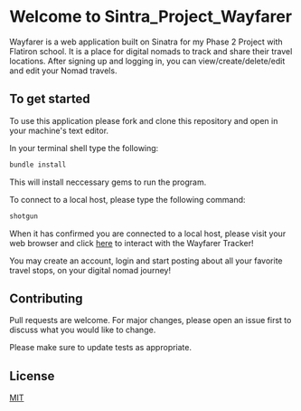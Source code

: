 
# Welcome to Sintra_Project_Wayfarer



Wayfarer is a web application built on Sinatra for my Phase 2 Project with Flatiron school. It is a place for digital nomads to track and share their travel locations. After signing up and logging in, you can view/create/delete/edit and edit your Nomad travels.

## To get started

To use this application please fork and clone this repository and open in your machine's text editor.

In your terminal shell type the following:

```bash
bundle install
```
This will install neccessary gems to run the program.

To connect to a local host, please type the following command:

```bash
shotgun
```

When it has confirmed you are connected to a local host, please visit your web browser and click [here](http://localhost:9393/) to interact with the Wayfarer Tracker! 

You may create an account, login and start posting about all your favorite travel stops, on your digital nomad journey!

## Contributing
Pull requests are welcome. For major changes, please open an issue first to discuss what you would like to change.

Please make sure to update tests as appropriate.

## License
[MIT](https://choosealicense.com/licenses/mit/)
